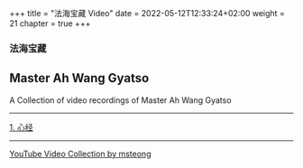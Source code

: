+++
title = "法海宝藏 Video"
date = 2022-05-12T12:33:24+02:00
weight = 21
chapter = true
+++

### 法海宝藏
## Master Ah Wang Gyatso

A Collection of video recordings of Master Ah Wang Gyatso

------------------

[1. 心经](/video/1心经阿旺嘉措金刚上师.mp4)

------------------

[YouTube Video Collection by msteong](https://www.youtube.com/user/msteong/videos)